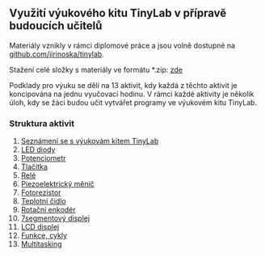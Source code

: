 ## Využití výukového kitu TinyLab v přípravě budoucích učitelů

Materiály vznikly v rámci diplomové práce a jsou volně dostupné na [github.com/jirinoska/tinylab](https://github.com/jirinoska/tinylab).

Stažení celé složky s materiály ve formátu *.zip: [zde](https://github.com/JiriNoska/tinylab/zipball/main/)

Podklady pro výuku se dělí na 13 aktivit, kdy každá z těchto aktivit je koncipována na jednu vyučovací hodinu. V rámci každé aktivity je několik úloh, kdy se žáci budou učit vytvářet programy ve výukovém kitu TinyLab.

### Struktura aktivit

1. [Seznámení se s výukovám kitem TinyLab](https://jirinoska.github.io/tinylab/aktivita1)
2. [LED diody](https://jirinoska.github.io/tinylab/aktivita2)
3. [Potenciometr](https://jirinoska.github.io/tinylab/aktivita3)
4. [Tlačítka](https://jirinoska.github.io/tinylab/aktivita4)
5. [Relé](https://jirinoska.github.io/tinylab/aktivita5)
6. [Piezoelektrický měnič](https://jirinoska.github.io/tinylab/aktivita6)
7. [Fotorezistor](https://jirinoska.github.io/tinylab/aktivita7)
8. [Teplotní čidlo](https://jirinoska.github.io/tinylab/aktivita8)
9. [Rotační enkodér](https://jirinoska.github.io/tinylab/aktivita9)
10. [7segmentový displej](https://jirinoska.github.io/tinylab/aktivita10)
11. [LCD displej](https://jirinoska.github.io/tinylab/aktivita11)
12. [Funkce, cykly](https://jirinoska.github.io/tinylab/aktivita12)
13. [Multitasking](https://jirinoska.github.io/tinylab/aktivita13)
